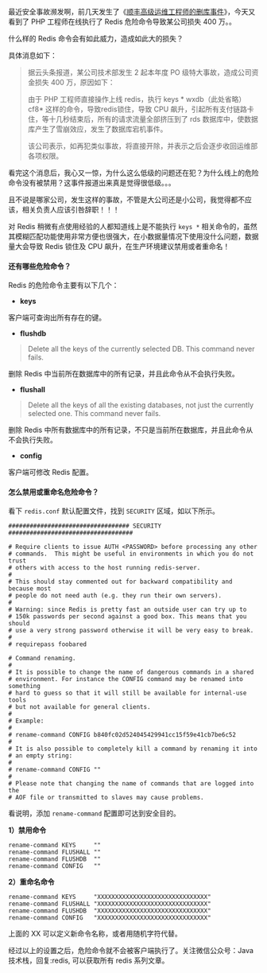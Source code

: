 
最近安全事故濒发啊，前几天发生了《[顺丰高级运维工程师的删库事件](https://mp.weixin.qq.com/s/51ti1Tn4OcD5ZKYYFG91dg)》，今天又看到了 PHP 工程师在线执行了 Redis 危险命令导致某公司损失 400 万。。

什么样的 Redis 命令会有如此威力，造成如此大的损失？

具体消息如下：

> 据云头条报道，某公司技术部发生 2 起本年度 PO 级特大事故，造成公司资金损失 400 万，原因如下：
> 
> 由于 PHP 工程师直接操作上线 redis，执行 keys * wxdb（此处省略）cf8* 这样的命令，导致redis锁住，导致 CPU 飙升，引起所有支付链路卡住，等十几秒结束后，所有的请求流量全部挤压到了 rds 数据库中，使数据库产生了雪崩效应，发生了数据库宕机事件。
> 
> 该公司表示，如再犯类似事故，将直接开除，并表示之后会逐步收回运维部各项权限。

看完这个消息后，我心又一惊，为什么这么低级的问题还在犯？为什么线上的危险命令没有被禁用？这事件报道出来真是觉得很低级。。。

且不说是哪家公司，发生这样的事故，不管是大公司还是小公司，我觉得都不应该，相关负责人应该引咎辞职！！！

对 Redis 稍微有点使用经验的人都知道线上是不能执行 `keys *` 相关命令的，虽然其模糊匹配功能使用非常方便也很强大，在小数据量情况下使用没什么问题，数据量大会导致 Redis 锁住及 CPU 飙升，在生产环境建议禁用或者重命名！


#### 还有哪些危险命令？

Redis 的危险命令主要有以下几个：

- **keys**

客户端可查询出所有存在的键。

- **flushdb**

> Delete all the keys of the currently selected DB. This command never fails.

删除 Redis 中当前所在数据库中的所有记录，并且此命令从不会执行失败。

- **flushall**

> Delete all the keys of all the existing databases, not just the currently selected one. This command never fails.

删除 Redis 中所有数据库中的所有记录，不只是当前所在数据库，并且此命令从不会执行失败。

- **config**

客户端可修改 Redis 配置。

#### 怎么禁用或重命名危险命令？

看下 `redis.conf` 默认配置文件，找到 `SECURITY` 区域，如以下所示。

```
################################## SECURITY ###################################

# Require clients to issue AUTH <PASSWORD> before processing any other
# commands.  This might be useful in environments in which you do not trust
# others with access to the host running redis-server.
#
# This should stay commented out for backward compatibility and because most
# people do not need auth (e.g. they run their own servers).
#
# Warning: since Redis is pretty fast an outside user can try up to
# 150k passwords per second against a good box. This means that you should
# use a very strong password otherwise it will be very easy to break.
#
# requirepass foobared

# Command renaming.
#
# It is possible to change the name of dangerous commands in a shared
# environment. For instance the CONFIG command may be renamed into something
# hard to guess so that it will still be available for internal-use tools
# but not available for general clients.
#
# Example:
#
# rename-command CONFIG b840fc02d524045429941cc15f59e41cb7be6c52
#
# It is also possible to completely kill a command by renaming it into
# an empty string:
#
# rename-command CONFIG ""
#
# Please note that changing the name of commands that are logged into the
# AOF file or transmitted to slaves may cause problems.
```

看说明，添加 `rename-command` 配置即可达到安全目的。

**1）禁用命令**

```
rename-command KEYS     ""
rename-command FLUSHALL ""
rename-command FLUSHDB  ""
rename-command CONFIG   ""
```


**2）重命名命令**

```
rename-command KEYS     "XXXXXXXXXXXXXXXXXXXXXXXXXXXXXXX"
rename-command FLUSHALL "XXXXXXXXXXXXXXXXXXXXXXXXXXXXXXX"
rename-command FLUSHDB  "XXXXXXXXXXXXXXXXXXXXXXXXXXXXXXX"
rename-command CONFIG   "XXXXXXXXXXXXXXXXXXXXXXXXXXXXXXX"
```

上面的 XX 可以定义新命令名称，或者用随机字符代替。

经过以上的设置之后，危险命令就不会被客户端执行了。关注微信公众号：Java技术栈，回复:redis, 可以获取所有 redis 系列文章。
